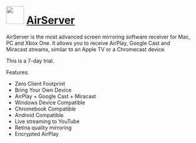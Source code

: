 # <img src="https://cdn.jsdelivr.net/gh/Thilas/chocolatey-packages@cf999b124e8c68ab583d69f278e12ee9772853e1/airserver/icon.png" width="48" height="48"/> [AirServer](https://community.chocolatey.org/packages/airserver)

AirServer is the most advanced screen mirroring software receiver for Mac, PC and Xbox One. It allows you to receive AirPlay, Google Cast and Miracast streams, similar to an Apple TV or a Chromecast device.

This is a 7-day trial.

Features:

* Zero Client Footprint
* Bring Your Own Device
* AirPlay + Google Cast + Miracast
* Windows Device Compatible
* Chromebook Compatible
* Android Compatible
* Live streaming to YouTube
* Retina quality mirroring
* Encrypted AirPlay
